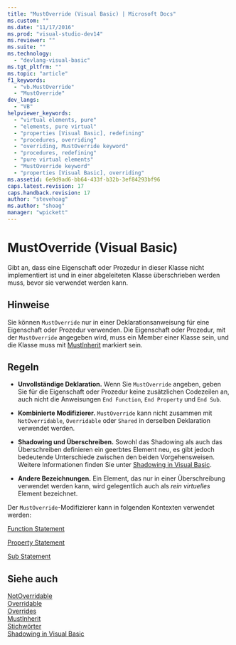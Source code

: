 ```yaml
---
title: "MustOverride (Visual Basic) | Microsoft Docs"
ms.custom: ""
ms.date: "11/17/2016"
ms.prod: "visual-studio-dev14"
ms.reviewer: ""
ms.suite: ""
ms.technology: 
  - "devlang-visual-basic"
ms.tgt_pltfrm: ""
ms.topic: "article"
f1_keywords: 
  - "vb.MustOverride"
  - "MustOverride"
dev_langs: 
  - "VB"
helpviewer_keywords: 
  - "virtual elements, pure"
  - "elements, pure virtual"
  - "properties [Visual Basic], redefining"
  - "procedures, overriding"
  - "overriding, MustOverride keyword"
  - "procedures, redefining"
  - "pure virtual elements"
  - "MustOverride keyword"
  - "properties [Visual Basic], overriding"
ms.assetid: 6e9d9ad6-bb64-433f-b32b-3ef84293bf96
caps.latest.revision: 17
caps.handback.revision: 17
author: "stevehoag"
ms.author: "shoag"
manager: "wpickett"
---
```

# MustOverride (Visual Basic)
Gibt an, dass eine Eigenschaft oder Prozedur in dieser Klasse nicht implementiert ist und in einer abgeleiteten Klasse überschrieben werden muss, bevor sie verwendet werden kann.  
  
## Hinweise  
 Sie können `MustOverride` nur in einer Deklarationsanweisung für eine Eigenschaft oder Prozedur verwenden.  Die Eigenschaft oder Prozedur, mit der `MustOverride` angegeben wird, muss ein Member einer Klasse sein, und die Klasse muss mit [MustInherit](../../../visual-basic/language-reference/modifiers/mustinherit.md) markiert sein.  
  
## Regeln  
  
-   **Unvollständige Deklaration.** Wenn Sie `MustOverride` angeben, geben Sie für die Eigenschaft oder Prozedur keine zusätzlichen Codezeilen an, auch nicht die Anweisungen `End Function`, `End Property` und `End Sub`.  
  
-   **Kombinierte Modifizierer.** `MustOverride` kann nicht zusammen mit `NotOverridable`, `Overridable` oder `Shared` in derselben Deklaration verwendet werden.  
  
-   **Shadowing und Überschreiben.** Sowohl das Shadowing als auch das Überschreiben definieren ein geerbtes Element neu, es gibt jedoch bedeutende Unterschiede zwischen den beiden Vorgehensweisen.  Weitere Informationen finden Sie unter [Shadowing in Visual Basic](../../../visual-basic/programming-guide/language-features/declared-elements/shadowing.md).  
  
-   **Andere Bezeichnungen.** Ein Element, das nur in einer Überschreibung verwendet werden kann, wird gelegentlich auch als *rein virtuelles* Element bezeichnet.  
  
 Der `MustOverride`\-Modifizierer kann in folgenden Kontexten verwendet werden:  
  
 [Function Statement](../../../visual-basic/language-reference/statements/function-statement.md)  
  
 [Property Statement](../../../visual-basic/language-reference/statements/property-statement.md)  
  
 [Sub Statement](../../../visual-basic/language-reference/statements/sub-statement.md)  
  
## Siehe auch  
 [NotOverridable](../../../visual-basic/language-reference/modifiers/notoverridable.md)   
 [Overridable](../../../visual-basic/language-reference/modifiers/overridable.md)   
 [Overrides](../../../visual-basic/language-reference/modifiers/overrides.md)   
 [MustInherit](../../../visual-basic/language-reference/modifiers/mustinherit.md)   
 [Stichwörter](../../../visual-basic/language-reference/keywords/index.md)   
 [Shadowing in Visual Basic](../../../visual-basic/programming-guide/language-features/declared-elements/shadowing.md)